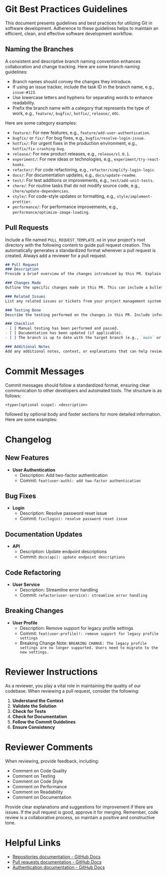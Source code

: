 # Git Best Practices Guidelines

This document presents guidelines and best practices for utilizing Git in software development. Adherence to these guidelines helps to maintain an efficient, clean, and effective software development workflow.

## Naming the Branches

A consistent and descriptive branch naming convention enhances collaboration and change tracking. Here are some branch naming guidelines:

- Branch names should convey the changes they introduce.
- If using an issue tracker, include the task ID in the branch name, e.g., `issue-#123`.
- Use lowercase letters and hyphens for separating words to enhance readability.
- Prefix the branch name with a category that represents the type of work, e.g., `feature/`, `bugfix/`, `hotfix/`, `release/`, etc.

Here are some category examples:

- `feature/`: For new features, e.g., `feature/add-user-authentication`.
- `bugfix/` or `fix/`: For bug fixes, e.g., `bugfix/resolve-login-issue`.
- `hotfix/`: For urgent fixes in the production environment, e.g., `hotfix/fix-crashing-bug`.
- `release/`: For new product releases, e.g., `release/v1.0.1`.
- `experiment/`: For new ideas or technologies, e.g., `experiment/try-react-hooks`.
- `refactor/`: For code refactoring, e.g., `refactor/simplify-login-logic`.
- `docs/`: For documentation updates, e.g., `docs/update-readme`.
- `test/`: For test additions or improvements, e.g., `test/add-unit-tests`.
- `chore/`: For routine tasks that do not modify source code, e.g., `chore/update-dependencies`.
- `style/`: For code-style updates or formatting, e.g., `style/implement-prettier`.
- `performance/`: For performance improvements, e.g., `performance/optimize-image-loading`.

## Pull Requests

Include a file named `PULL_REQUEST_TEMPLATE.md` in your project's root directory with the following content to guide pull request creation. This automatically generates a standardized format whenever a pull request is created. Always add a reviewer for a pull request.

```markdown
## Pull Request
### Description
Provide a brief overview of the changes introduced by this PR. Explain the problem being addressed or the feature being implemented.

### Changes Made
Outline the specific changes made in this PR. This can include a bullet list of new features, bug fixes, refactoring, or any other modifications made to the codebase.

### Related Issues
List any related issues or tickets from your project management system (e.g., GitHub issues, JIRA) that are addressed by this PR. Include issue numbers and a brief description.

### Testing Done
Describe the testing performed on the changes in this PR. Include information about the test environment, test cases executed, and any specific testing methodologies followed. If automated tests were added or updated, mention that as well.

### Checklist
- [ ] Manual testing has been performed and passed.
- [ ] Documentation has been updated (if applicable).
- [ ] The branch is up to date with the target branch (e.g., `main` or `master` or `development` or `staging`).

### Additional Notes
Add any additional notes, context, or explanations that can help reviewers.
```

# Commit Messages

Commit messages should follow a standardized format, ensuring clear communication to other developers and automated tools. The structure is as follows:

```
<type>[optional scope]: <description>
```

followed by optional body and footer sections for more detailed information. Here are some examples:

# Changelog

## New Features

- **User Authentication**
  - Description: Add two-factor authentication
  - Commit: `feat(user-auth): add two-factor authentication`

## Bug Fixes

- **Login**
  - Description: Resolve password reset issue
  - Commit: `fix(login): resolve password reset issue`

## Documentation Updates

- **API**
  - Description: Update endpoint descriptions
  - Commit: `docs(api): update endpoint descriptions`

## Code Refactoring

- **User Service**
  - Description: Streamline error handling
  - Commit: `refactor(user-service): streamline error handling`

## Breaking Changes

- **User Profile**
  - Description: Remove support for legacy profile settings
  - Commit: `feat(user-profile)!: remove support for legacy profile settings`
  - Breaking Change Note: `BREAKING CHANGE: The legacy profile settings are no longer supported. Users need to migrate to the new settings.`


# Reviewer Instructions

As a reviewer, you play a vital role in maintaining the quality of our codebase. When reviewing a pull request, consider the following:

1. **Understand the Context**
2. **Validate the Solution**
3. **Check for Tests**
4. **Check for Documentation**
5. **Follow the Commit Guidelines**
6. **Ensure Consistency**

# Reviewer Comments

When reviewing, provide feedback, including:

- Comment on Code Quality
- Comment on Testing
- Comment on Code Style
- Comment on Performance
- Comment on Readability
- Comment on Documentation

Provide clear explanations and suggestions for improvement if there are issues. If the pull request is good, approve it for merging. Remember, code review is a collaborative process, so maintain a positive and constructive tone.

# Helpful Links

- [Repositories documentation - GitHub Docs](https://docs.github.com/en/repositories)
- [Pull requests documentation - GitHub Docs](https://docs.github.com/en/pull-requests)
- [Authentication documentation - GitHub Docs](https://docs.github.com/en/authentication)
